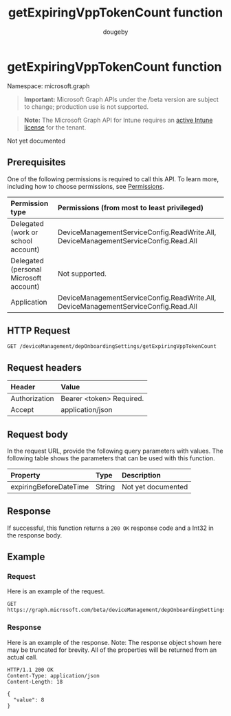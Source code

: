 ﻿---
title: "getExpiringVppTokenCount function"
description: "Not yet documented"
author: "dougeby"
localization_priority: Normal
ms.prod: "intune"
doc_type: apiPageType
---

# getExpiringVppTokenCount function

Namespace: microsoft.graph

> **Important:** Microsoft Graph APIs under the /beta version are subject to change; production use is not supported.

> **Note:** The Microsoft Graph API for Intune requires an [active Intune license](https://go.microsoft.com/fwlink/?linkid=839381) for the tenant.

Not yet documented

## Prerequisites

One of the following permissions is required to call this API. To learn more, including how to choose permissions, see [Permissions](/graph/permissions-reference).

| Permission type                        | Permissions (from most to least privileged)                                         |
| :------------------------------------- | :---------------------------------------------------------------------------------- |
| Delegated (work or school account)     | DeviceManagementServiceConfig.ReadWrite.All, DeviceManagementServiceConfig.Read.All |
| Delegated (personal Microsoft account) | Not supported.                                                                      |
| Application                            | DeviceManagementServiceConfig.ReadWrite.All, DeviceManagementServiceConfig.Read.All |

## HTTP Request

<!-- {
  "blockType": "ignored"
}
-->

```http
GET /deviceManagement/depOnboardingSettings/getExpiringVppTokenCount
```

## Request headers

| Header        | Value                          |
| :------------ | :----------------------------- |
| Authorization | Bearer &lt;token&gt; Required. |
| Accept        | application/json               |

## Request body

In the request URL, provide the following query parameters with values.
The following table shows the parameters that can be used with this function.

| Property               | Type   | Description        |
| :--------------------- | :----- | :----------------- |
| expiringBeforeDateTime | String | Not yet documented |

## Response

If successful, this function returns a `200 OK` response code and a Int32 in the response body.

## Example

### Request

Here is an example of the request.

```http
GET https://graph.microsoft.com/beta/deviceManagement/depOnboardingSettings/getExpiringVppTokenCount(expiringBeforeDateTime='parameterValue')
```

### Response

Here is an example of the response. Note: The response object shown here may be truncated for brevity. All of the properties will be returned from an actual call.

```http
HTTP/1.1 200 OK
Content-Type: application/json
Content-Length: 18

{
  "value": 8
}
```
